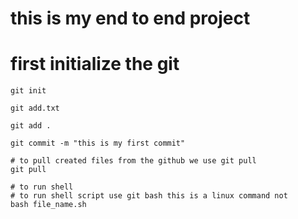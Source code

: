 # this is my end to end project

# first initialize the git

```
git init
```


```
git add.txt

git add .

```


```
git commit -m "this is my first commit"
```

```
# to pull created files from the github we use git pull
git pull

```

```
# to run shell 
# to run shell script use git bash this is a linux command not 
bash file_name.sh
```
